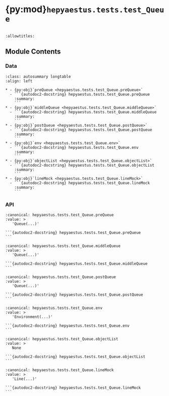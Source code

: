 # {py:mod}`hepyaestus.tests.test_Queue`

```{py:module} hepyaestus.tests.test_Queue
```

```{autodoc2-docstring} hepyaestus.tests.test_Queue
:allowtitles:
```

## Module Contents

### Data

````{list-table}
:class: autosummary longtable
:align: left

* - {py:obj}`preQueue <hepyaestus.tests.test_Queue.preQueue>`
  - ```{autodoc2-docstring} hepyaestus.tests.test_Queue.preQueue
    :summary:
    ```
* - {py:obj}`middleQueue <hepyaestus.tests.test_Queue.middleQueue>`
  - ```{autodoc2-docstring} hepyaestus.tests.test_Queue.middleQueue
    :summary:
    ```
* - {py:obj}`postQueue <hepyaestus.tests.test_Queue.postQueue>`
  - ```{autodoc2-docstring} hepyaestus.tests.test_Queue.postQueue
    :summary:
    ```
* - {py:obj}`env <hepyaestus.tests.test_Queue.env>`
  - ```{autodoc2-docstring} hepyaestus.tests.test_Queue.env
    :summary:
    ```
* - {py:obj}`objectList <hepyaestus.tests.test_Queue.objectList>`
  - ```{autodoc2-docstring} hepyaestus.tests.test_Queue.objectList
    :summary:
    ```
* - {py:obj}`lineMock <hepyaestus.tests.test_Queue.lineMock>`
  - ```{autodoc2-docstring} hepyaestus.tests.test_Queue.lineMock
    :summary:
    ```
````

### API

````{py:data} preQueue
:canonical: hepyaestus.tests.test_Queue.preQueue
:value: >
   'Queue(...)'

```{autodoc2-docstring} hepyaestus.tests.test_Queue.preQueue
```

````

````{py:data} middleQueue
:canonical: hepyaestus.tests.test_Queue.middleQueue
:value: >
   'Queue(...)'

```{autodoc2-docstring} hepyaestus.tests.test_Queue.middleQueue
```

````

````{py:data} postQueue
:canonical: hepyaestus.tests.test_Queue.postQueue
:value: >
   'Queue(...)'

```{autodoc2-docstring} hepyaestus.tests.test_Queue.postQueue
```

````

````{py:data} env
:canonical: hepyaestus.tests.test_Queue.env
:value: >
   'Environment(...)'

```{autodoc2-docstring} hepyaestus.tests.test_Queue.env
```

````

````{py:data} objectList
:canonical: hepyaestus.tests.test_Queue.objectList
:value: >
   None

```{autodoc2-docstring} hepyaestus.tests.test_Queue.objectList
```

````

````{py:data} lineMock
:canonical: hepyaestus.tests.test_Queue.lineMock
:value: >
   'Line(...)'

```{autodoc2-docstring} hepyaestus.tests.test_Queue.lineMock
```

````
